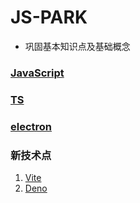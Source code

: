 # JS-PARK

* 巩固基本知识点及基础概念

### [JavaScript](./JavaScript)

### [TS](./TS)

### [electron](./electron)

### 新技术点

1. [Vite](https://www.yuque.com/sumi/idnmgz/sg7vrm)
2. [Deno](https://deno.land/)
